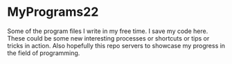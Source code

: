 # MyPrograms22
Some of the program files I write in my free time.
I save my code here. These could be some new interesting processes or shortcuts or tips or tricks in action. Also hopefully this repo servers to showcase my progress in the field of programming.
